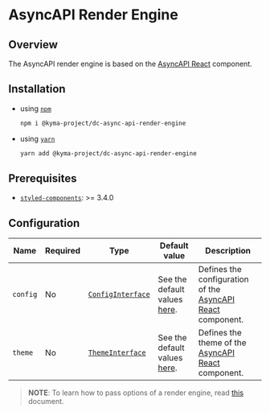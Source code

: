 # AsyncAPI Render Engine

## Overview

The AsyncAPI render engine is based on the [AsyncAPI React](https://github.com/asyncapi/asyncapi-react) component.

## Installation

- using [`npm`](https://www.npmjs.com/)

  ```bash
  npm i @kyma-project/dc-async-api-render-engine
  ```

- using [`yarn`](https://yarnpkg.com/en/)

  ```bash
  yarn add @kyma-project/dc-async-api-render-engine
  ```

## Prerequisites

- [`styled-components`](https://github.com/styled-components/styled-components): >= 3.4.0

## Configuration

| Name     | Required | Type                                                                                                                  | Default value                                                                                                           | Description                                                                                              |
| -------- | -------- | --------------------------------------------------------------------------------------------------------------------- | ----------------------------------------------------------------------------------------------------------------------- | -------------------------------------------------------------------------------------------------------- |
| `config` | No       | [`ConfigInterface`](https://github.com/asyncapi/asyncapi-react/blob/master/docs/configuration/config-modification.md) | See the default values [here](https://github.com/asyncapi/asyncapi-react/blob/master/library/src/config/default.ts#L3). | Defines the configuration of the [AsyncAPI React](https://github.com/asyncapi/asyncapi-react) component. |
| `theme`  | No       | [`ThemeInterface`](https://github.com/asyncapi/asyncapi-react/blob/master/docs/configuration/theme-modification.md)   | See the default values [here](https://github.com/asyncapi/asyncapi-react/blob/master/library/src/theme/default.ts#L4).  | Defines the theme of the [AsyncAPI React](https://github.com/asyncapi/asyncapi-react) component.         |

> **NOTE**: To learn how to pass options of a render engine, read [this](../../docs/props/render-engines.md#pass-global-options) document.
